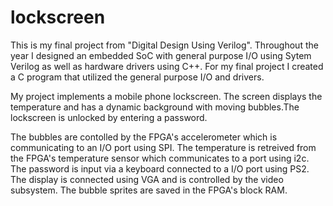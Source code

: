 # lockscreen
This is my final project from "Digital Design Using Verilog". Throughout the year I designed
an embedded SoC with general purpose I/O using Sytem Verilog as well as hardware drivers using C++.
For my final project I created a C program that utilized the general purpose I/O and drivers. 

My project implements a mobile phone lockscreen. The screen displays the temperature and has a 
dynamic background with moving bubbles.The lockscreen is unlocked by entering a password. 


The bubbles are contolled by the FPGA's accelerometer which is communicating to an I/O port using SPI.
The temperature is retreived from the FPGA's temperature sensor which communicates to a port using i2c.
The password is input via a keyboard connected to a I/O port using PS2. The display is connected using VGA
and is controlled by the video subsystem. The bubble sprites are saved in the FPGA's block RAM.
